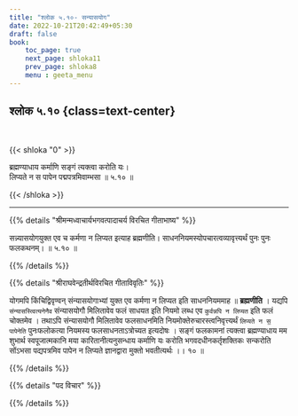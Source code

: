 ```yaml
---
title: "श्लोक ५.१०- सन्यासयोग"
date: 2022-10-21T20:42:49+05:30
draft: false
book:
    toc_page: true
    next_page: shloka11
    prev_page: shloka8
    menu : geeta_menu
---
```




## श्लोक ५.१० {class=text-center}

<br/>

{{< shloka  "0"  >}}

ब्रह्मण्याधाय कर्माणि सङ्गं त्यक्त्वा करोति यः।  
लिप्यते न स पापेन पद्मपत्रमिवाम्भसा ॥ ५.१० ॥
 

{{< /shloka >}}

---


{{% details "श्रीमन्मध्वाचार्यभगवत्पादाचर्य विरचित  गीताभाष्य" %}}

सन्न्यासयोगयुक्त एव च कर्मणा न लिप्यत इत्याह ब्रह्मणीति। साधननियमस्योपचारत्वव्यावृत्त्यर्थं पुनः पुनः फलकथनम्।  ॥ ५.१० ॥

{{% /details %}}



{{% details "श्रीराघवेन्द्रतीर्थविरचित गीताविवृतिः" %}}

योगमपि किंचिद्विवृण्वन्‌ संन्यासयोगाभ्यां युक्त एव कर्मणा न
लिप्यत इति साधननियममाह ॥ **ब्रह्मणीति** । 
यद्यपि `संन्यासस्त्वित्यनेनैव` संन्यासयोगौ मिलितावेव फलं 
साधयत इति नियमो लब्ध एव 
`कुर्वन्नपि न लिप्यत` इति फलं चोक्तमेव । 
तथाऽपि संन्यासयोगौ मिलितावेव फलसाधनमिति 
नियमोक्तेरुचारस्त्वनिवृत्त्यर्थं  `लिप्यते न स॒ पापेनेति`
पुनःफलोकत्या नियमस्य फलसाधनताऽत्रोच्यत इत्यदोषः । 
सङ्गं फलकामनां त्यक्त्वा ब्रह्मण्याधाय मम शुभार्थ स्वपूजात्मकानि 
मया कारितानीत्यनुसन्धाय कर्माणि यः करोति भगवदधीनकर्तृशक्तिकः 
सन्करोति सोंऽभसा पद्यपत्रमिव पापेन न लिप्यते 
ज्ञानद्वारा मुक्तो भवतीत्यर्थः ।। १० ॥

{{% /details %}}



{{% details "पद विचार" %}}


{{% /details %}}
